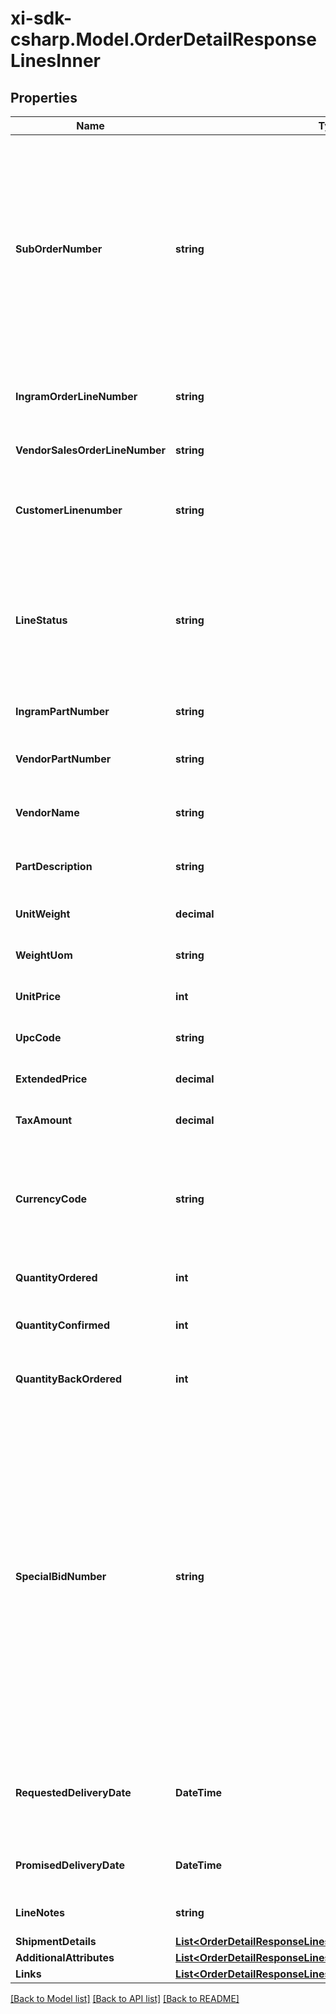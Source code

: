 # xi-sdk-csharp.Model.OrderDetailResponseLinesInner

## Properties

Name | Type | Description | Notes
------------ | ------------- | ------------- | -------------
**SubOrderNumber** | **string** | The sub order number. The two-digit prefix is the warehouse code of the warehouse nearest the reseller. The middle number is the order number. The two-digit suffix is the sub order number. | [optional] 
**IngramOrderLineNumber** | **string** | Unique Ingram Micro line number. Starts with 001. | [optional] 
**VendorSalesOrderLineNumber** | **string** | The vendor&#39;s sales order line number. | [optional] 
**CustomerLinenumber** | **string** | The reseller&#39;s line item number for reference in their system. | [optional] 
**LineStatus** | **string** | The status for the line item in the order. One of- Backordered, In Progress, Shipped, Delivered, Canceled, On Hold | [optional] 
**IngramPartNumber** | **string** | Unique IngramMicro part number. | [optional] 
**VendorPartNumber** | **string** | The vendor&#39;s part number for the line item. | [optional] 
**VendorName** | **string** | The vendor&#39;s name for the part in their system. | [optional] 
**PartDescription** | **string** | The vendor&#39;s description of the part in their system. | [optional] 
**UnitWeight** | **decimal** | The unit weight of the line item. | [optional] 
**WeightUom** | **string** | The unit of measure for the line item. | [optional] 
**UnitPrice** | **int** | The unit price of the line item. | [optional] 
**UpcCode** | **string** | The UPC code of a product. | [optional] 
**ExtendedPrice** | **decimal** | Unit price X quantity for the line item. | [optional] 
**TaxAmount** | **decimal** | The tax amount for the line item. | [optional] 
**CurrencyCode** | **string** | The country-specific three character ISO 4217 currency code for the line item. | [optional] 
**QuantityOrdered** | **int** | The quantity ordered of the line item. | [optional] 
**QuantityConfirmed** | **int** | The quantity confirmed for the line item. | [optional] 
**QuantityBackOrdered** | **int** | The quantity backordered for the line item. | [optional] 
**SpecialBidNumber** | **string** | The line-level bid number provided to the reseller by the vendor for special pricing and discounts. Used to track the bid number in the case of split orders or where different line items have different bid numbers. Line-level bid numbers take precedence over header-level bid numbers. | [optional] 
**RequestedDeliveryDate** | **DateTime** | Reseller-requested delivery date. Delivery date is not guaranteed. | [optional] 
**PromisedDeliveryDate** | **DateTime** | The delivery date promised by IngramMicro. | [optional] 
**LineNotes** | **string** | Line-level notes for the order. | [optional] 
**ShipmentDetails** | [**List&lt;OrderDetailResponseLinesInnerShipmentDetailsInner&gt;**](OrderDetailResponseLinesInnerShipmentDetailsInner.md) |  | [optional] 
**AdditionalAttributes** | [**List&lt;OrderDetailResponseLinesInnerAdditionalAttributesInner&gt;**](OrderDetailResponseLinesInnerAdditionalAttributesInner.md) |  | [optional] 
**Links** | [**List&lt;OrderDetailResponseLinesInnerLinksInner&gt;**](OrderDetailResponseLinesInnerLinksInner.md) |  | [optional] 

[[Back to Model list]](../README.md#documentation-for-models) [[Back to API list]](../README.md#documentation-for-api-endpoints) [[Back to README]](../README.md)

